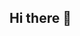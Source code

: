 ## Hi there 👋

<!--
**henriquelmsan/henriquelmsan** is a ✨ _special_ ✨ repository because its `README.md` (this file) appears on your GitHub profile.

Licenciatura em Computação no IFB (Campus Taguatinga)

- 🔭 I’m currently working on a chatbot
- 🌱 I’m currently learning computacional intelligence
- 👯 I’m looking to collaborate on group
- 🤔 I’m looking for help with github
- 💬 Ask me about everything
- 😄 Pronouns: He/Him
-->
